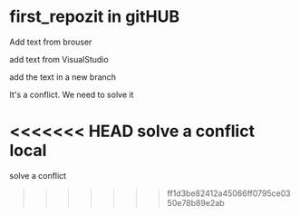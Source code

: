 # first_repozit in gitHUB

Add text from brouser

add text from VisualStudio

add the text in a new branch

It's a conflict. We need to solve it

<<<<<<< HEAD
solve a conflict local
=======
solve a conflict
>>>>>>> ff1d3be82412a45066ff0795ce0350e78b89e2ab
